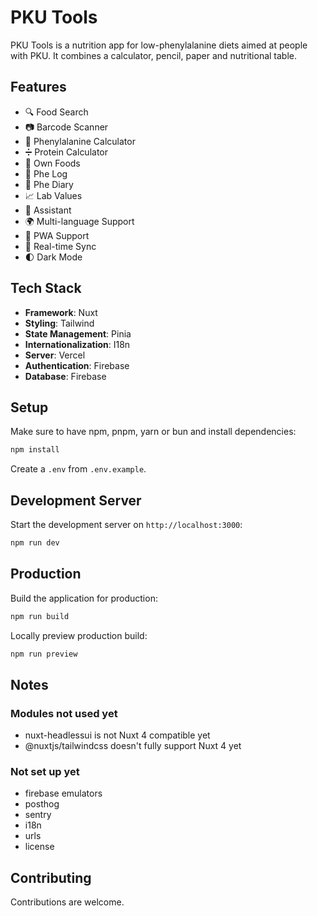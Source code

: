 # PKU Tools

PKU Tools is a nutrition app for low-phenylalanine diets aimed at people with PKU. It combines a calculator, pencil, paper and nutritional table.

## Features

- 🔍 Food Search
- 📷 Barcode Scanner
- 📱 Phenylalanine Calculator
- ➗ Protein Calculator
- 🍎 Own Foods
- 📝 Phe Log
- 📅 Phe Diary
- 📈 Lab Values
- 🤖 Assistant
- 🌍 Multi-language Support
- 📱 PWA Support
- 🔄 Real-time Sync
- 🌓 Dark Mode

## Tech Stack

- **Framework**: Nuxt
- **Styling**: Tailwind
- **State Management**: Pinia
- **Internationalization**: I18n
- **Server**: Vercel
- **Authentication**: Firebase
- **Database**: Firebase

## Setup

Make sure to have npm, pnpm, yarn or bun and install dependencies:

```bash
npm install
```

Create a `.env` from `.env.example`.

## Development Server

Start the development server on `http://localhost:3000`:

```bash
npm run dev
```

## Production

Build the application for production:

```bash
npm run build
```

Locally preview production build:

```bash
npm run preview
```

## Notes

### Modules not used yet

- nuxt-headlessui is not Nuxt 4 compatible yet
- @nuxtjs/tailwindcss doesn't fully support Nuxt 4 yet

### Not set up yet

- firebase emulators
- posthog
- sentry
- i18n
- urls
- license

## Contributing

Contributions are welcome.
